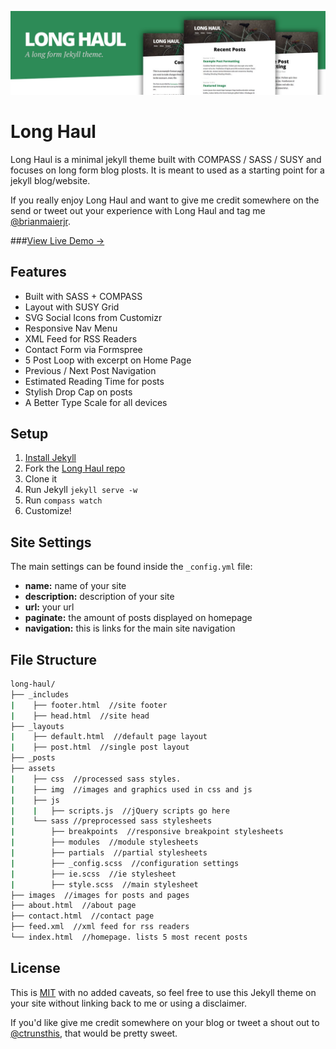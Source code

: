 ![preview Long Haul](/preview.jpg)

# Long Haul

Long Haul is a minimal jekyll theme built with COMPASS / SASS / SUSY and focuses on long form blog plosts. It is meant to used as a starting point for a jekyll blog/website.

If you really enjoy Long Haul and want to give me credit somewhere on the send or tweet out your experience with Long Haul and tag me [@brianmaierjr](https://twitter.com/brianmaier).

###[View Live Demo &rarr;](http://brianmaierjr.com/long-haul)

## Features

- Built with SASS + COMPASS
- Layout with SUSY Grid
- SVG Social Icons from Customizr
- Responsive Nav Menu
- XML Feed for RSS Readers
- Contact Form via Formspree
- 5 Post Loop with excerpt on Home Page
- Previous / Next Post Navigation
- Estimated Reading Time for posts
- Stylish Drop Cap on posts
- A Better Type Scale for all devices

## Setup

1. [Install Jekyll](http://jekyllrb.com)
2. Fork the [Long Haul repo](http://github.com/brianmaierjr/long-haul)
3. Clone it
4. Run Jekyll `jekyll serve -w`
5. Run `compass watch`
6. Customize!

## Site Settings

The main settings can be found inside the `_config.yml` file:

- **name:** name of your site
- **description:** description of your site
- **url:** your url
- **paginate:** the amount of posts displayed on homepage
- **navigation:** this is links for the main site navigation

## File Structure

``` bash
long-haul/
├── _includes
|    ├── footer.html  //site footer
|    ├── head.html  //site head
├── _layouts
|    ├── default.html  //default page layout
|    ├── post.html  //single post layout
├── _posts
├── assets
|    ├── css  //processed sass styles.
|    ├── img  //images and graphics used in css and js
|    ├── js
|    |   ├── scripts.js  //jQuery scripts go here
|    └── sass //preprocessed sass stylesheets
|        ├── breakpoints  //responsive breakpoint stylesheets
|        ├── modules  //module stylesheets
|        ├── partials  //partial stylesheets
|        ├── _config.scss  //configuration settings
|        ├── ie.scss  //ie stylesheet
|        ├── style.scss  //main stylesheet
├── images  //images for posts and pages
├── about.html  //about page
├── contact.html  //contact page
├── feed.xml  //xml feed for rss readers
└── index.html  //homepage. lists 5 most recent posts
```

## License

This is [MIT](LICENSE) with no added caveats, so feel free to use this Jekyll theme on your site without linking back to me or using a disclaimer. 

If you'd like give me credit somewhere on your blog or tweet a shout out to
[@ctrunsthis](https://twitter.com/ctrunsthis), that would be pretty sweet.

